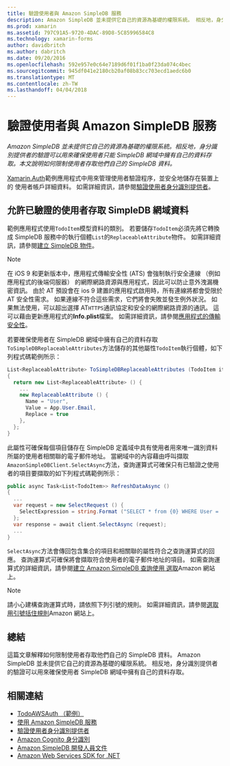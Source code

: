 ```yaml
---
title: 驗證使用者與 Amazon SimpleDB 服務
description: Amazon SimpleDB 並未提供它自己的資源為基礎的權限系統。 相反地，身分識別提供者的驗證可以用來確保使用者只能 SimpleDB 網域中擁有自己的資料存取。 本文說明如何限制使用者存取他們自己的 SimpleDB 資料。
ms.prod: xamarin
ms.assetid: 797C91A5-9720-4DAC-89D8-5C85996584C8
ms.technology: xamarin-forms
author: davidbritch
ms.author: dabritch
ms.date: 09/20/2016
ms.openlocfilehash: 592e957e0c64e7189d6f01f1ba0f23da074c4bec
ms.sourcegitcommit: 945df041e2180cb20af08b83cc703ecd1aedc6b0
ms.translationtype: MT
ms.contentlocale: zh-TW
ms.lasthandoff: 04/04/2018
---
```

# <a name="authenticating-users-with-an-amazon-simpledb-service"></a>驗證使用者與 Amazon SimpleDB 服務

_Amazon SimpleDB 並未提供它自己的資源為基礎的權限系統。相反地，身分識別提供者的驗證可以用來確保使用者只能 SimpleDB 網域中擁有自己的資料存取。本文說明如何限制使用者存取他們自己的 SimpleDB 資料。_

[Xamarin.Auth](https://github.com/xamarin/Xamarin.Auth)範例應用程式中用來管理使用者驗證程序，並安全地儲存在裝置上的 使用者帳戶詳細資料。 如需詳細資訊，請參閱[驗證使用者身分識別提供者](~/xamarin-forms/data-cloud/authentication/oauth.md)。

## <a name="allowing-an-authenticated-user-access-to-simpledb-domain-data"></a>允許已驗證的使用者存取 SimpleDB 網域資料

範例應用程式使用`TodoItem`模型資料的類別。 若要儲存`TodoItem`必須先將它轉換成 SimpleDB 服務中的執行個體`List`的`ReplaceableAttribute`物件。 如需詳細資訊，請參閱[建立 SimpleDB 物件](~/xamarin-forms/data-cloud/consuming/aws.md)。

> [!NOTE]
> 在 iOS 9 和更新版本中，應用程式傳輸安全性 (ATS) 會強制執行安全連線 （例如應用程式的後端伺服器） 的網際網路資源與應用程式，因此可以防止意外洩漏機密資訊。 由於 AT 預設會在 ios 9 建置的應用程式啟用時，所有連線將都會受限於 AT 安全性需求。 如果連線不符合這些需求，它們將會失敗並發生例外狀況。
> 如果無法使用，可以超出選擇 AT`HTTPS`通訊協定和安全的網際網路資源的通訊。 這可以藉由更新應用程式的**Info.plist**檔案。 如需詳細資訊，請參閱[應用程式的傳輸安全性](~/ios/app-fundamentals/ats.md)。

若要確保使用者在 SimpleDB 網域中擁有自己的資料存取`ToSimpleDBReplaceableAttributes`方法儲存的其他屬性`TodoItem`執行個體，如下列程式碼範例所示：

```csharp
List<ReplaceableAttribute> ToSimpleDBReplaceableAttributes (TodoItem item)
{
  return new List<ReplaceableAttribute> () {
    ...
    new ReplaceableAttribute () {
      Name = "User",
      Value = App.User.Email,
      Replace = true
    },
  };
}
```

此屬性可確保每個項目儲存在 SimpleDB 定義域中具有使用者用來唯一識別資料所屬的使用者相關聯的電子郵件地址。 當網域中的內容藉由呼叫擷取`AmazonSimpleDBClient.SelectAsync`方法，查詢運算式可確保只有已驗證之使用者的項目要擷取的如下列程式碼範例所示：

```csharp
public async Task<List<TodoItem>> RefreshDataAsync ()
{
  ...
  var request = new SelectRequest () {
    SelectExpression = string.Format ("SELECT * from {0} WHERE User = '{1}'", tableName, App.User.Email)
  };
  var response = await client.SelectAsync (request);
  ...
}
```

`SelectAsync`方法會傳回包含集合的項目和相關聯的屬性符合之查詢運算式的回應。 查詢運算式可確保將會擷取符合使用者的電子郵件地址的項目。 如需查詢運算式的詳細資訊，請參閱[建立 Amazon SimpleDB 查詢使用 選取](http://docs.aws.amazon.com/AmazonSimpleDB/latest/DeveloperGuide/UsingSelect.html)Amazon 網站上。

> [!NOTE]
> 請小心建構查詢運算式時，請依照下列引號的規則。 如需詳細資訊，請參閱[選取用引號括住規則](http://docs.aws.amazon.com/AmazonSimpleDB/latest/DeveloperGuide/QuotingRulesSelect.html)Amazon 網站上。

## <a name="summary"></a>總結

這篇文章解釋如何限制使用者存取他們自己的 SimpleDB 資料。 Amazon SimpleDB 並未提供它自己的資源為基礎的權限系統。 相反地，身分識別提供者的驗證可以用來確保使用者 SimpleDB 網域中擁有自己的資料存取。


## <a name="related-links"></a>相關連結

- [TodoAWSAuth （範例）](https://developer.xamarin.com/samples/xamarin-forms/WebServices/TodoAWSAuth/)
- [使用 Amazon SimpleDB 服務](~/xamarin-forms/data-cloud/consuming/aws.md)
- [驗證使用者身分識別提供者](~/xamarin-forms/data-cloud/authentication/oauth.md)
- [Amazon Cognito 身分識別](http://docs.aws.amazon.com/cognito/devguide/identity/)
- [Amazon SimpleDB 開發人員文件](http://docs.aws.amazon.com/AmazonSimpleDB/latest/DeveloperGuide/Welcome.html)
- [Amazon Web Services SDK for .NET](https://www.nuget.org/packages?q=Tags%3A%22aws-sdk-v3%22)
